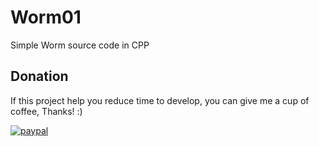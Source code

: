 # Worm01

Simple Worm source code in CPP 

## Donation
If this project help you reduce time to develop, you can give me a cup of coffee, Thanks! :) 

[![paypal](https://www.paypalobjects.com/en_US/i/btn/btn_donateCC_LG.gif)](https://paypal.me/wnos278?country.x=VN&locale.x=en_US)

